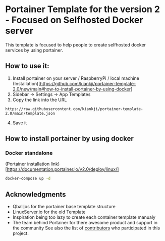 # Portainer Template for the version 2 - Focused on Selfhosted Docker server

This template is focused to help people to create selfhosted docker services by using portainer.


## How to use it:

1. Install portainer on your server / RaspberryPi / local machine (Installation)[https://github.com/kiankji/portainer-template-2.0/new/main#how-to-install-portainer-by-using-docker]
2. Sidebar -> Settings -> App Templates
3. Copy the link into the URL 
```
https://raw.githubusercontent.com/kiankji/portainer-template-2.0/main/template.json
```
4. Save it


## How to install portainer by using docker 

### Docker standalone 

(Portainer installation link)[https://documentation.portainer.io/v2.0/deploy/linux/]
```bash
docker-compose up -d 
```


## Acknowledgments
* Qballjos for the portainer base template structure 
* LinuxServer.io for the old Template
* Inspiration being too lazy to create each container template manualy
* The team behind Portainer for there awesome product and support in the community
See also the list of [contributors](https://github.com/Qballjos/portainer_templates/graphs/contributors) who participated in this project.
